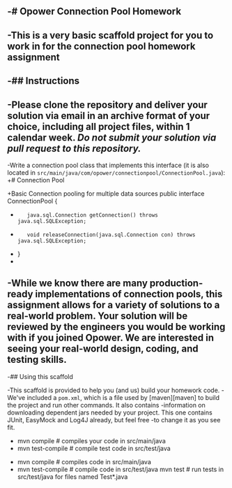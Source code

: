 -# Opower Connection Pool Homework
 -
 -This is a very basic scaffold project for you to work in for the connection pool homework assignment
 -
 -## Instructions
 -
 -Please clone the repository and deliver your solution via email in an archive format of your choice, including all project files, within 1 calendar week.  _Do not submit your solution via pull request to this repository._
 -
 -Write a connection pool class that implements this interface (it is also located in `src/main/java/com/opower/connectionpool/ConnectionPool.java`):
 +# Connection Pool
  
 +Basic Connection pooling for multiple data sources
      public interface ConnectionPool {
 -        java.sql.Connection getConnection() throws java.sql.SQLException;
 -        void releaseConnection(java.sql.Connection con) throws java.sql.SQLException;
 -    }
 -
 -While we know there are many production-ready implementations of connection pools, this assignment allows for a variety of solutions to a real-world problem.  Your solution will be reviewed by the engineers you would be working with if you joined Opower.  We are interested in seeing your real-world design, coding, and testing skills.
 -
 -## Using this scaffold
  
 -This scaffold is provided to help you (and us) build your homework code. 
 -We've included a `pom.xml`, which is a file used by [maven][maven] to build the project and run other commands.   It also contains
 -information on downloading dependent jars needed by your project.  This one contains JUnit, EasyMock and Log4J already, but feel free
 -to change it as you see fit.
  
 -    mvn compile      # compiles your code in src/main/java
 -    mvn test-compile # compile test code in src/test/java
 +    mvn compile      # compiles  code in src/main/java
 +    mvn test-compile # compile  code in src/test/java
      mvn test         # run tests in src/test/java for files named Test*.java

